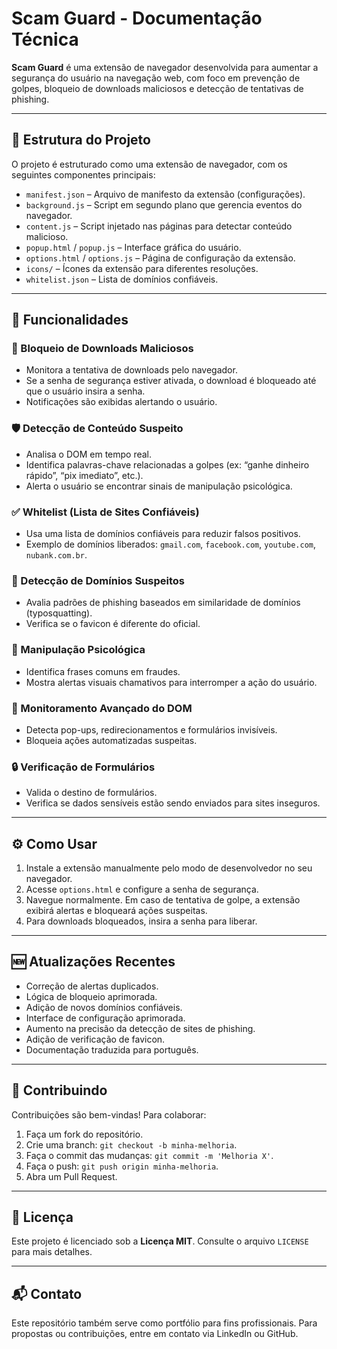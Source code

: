 # Scam Guard - Documentação Técnica

**Scam Guard** é uma extensão de navegador desenvolvida para aumentar a segurança do usuário na navegação web, com foco em prevenção de golpes, bloqueio de downloads maliciosos e detecção de tentativas de phishing.

---

## 📁 Estrutura do Projeto

O projeto é estruturado como uma extensão de navegador, com os seguintes componentes principais:

- `manifest.json` – Arquivo de manifesto da extensão (configurações).
- `background.js` – Script em segundo plano que gerencia eventos do navegador.
- `content.js` – Script injetado nas páginas para detectar conteúdo malicioso.
- `popup.html` / `popup.js` – Interface gráfica do usuário.
- `options.html` / `options.js` – Página de configuração da extensão.
- `icons/` – Ícones da extensão para diferentes resoluções.
- `whitelist.json` – Lista de domínios confiáveis.

---

## 🚀 Funcionalidades

### 🔐 Bloqueio de Downloads Maliciosos
- Monitora a tentativa de downloads pelo navegador.
- Se a senha de segurança estiver ativada, o download é bloqueado até que o usuário insira a senha.
- Notificações são exibidas alertando o usuário.

### 🛡️ Detecção de Conteúdo Suspeito
- Analisa o DOM em tempo real.
- Identifica palavras-chave relacionadas a golpes (ex: “ganhe dinheiro rápido”, “pix imediato”, etc.).
- Alerta o usuário se encontrar sinais de manipulação psicológica.

### ✅ Whitelist (Lista de Sites Confiáveis)
- Usa uma lista de domínios confiáveis para reduzir falsos positivos.
- Exemplo de domínios liberados: `gmail.com`, `facebook.com`, `youtube.com`, `nubank.com.br`.

### 📡 Detecção de Domínios Suspeitos
- Avalia padrões de phishing baseados em similaridade de domínios (typosquatting).
- Verifica se o favicon é diferente do oficial.

### 🧠 Manipulação Psicológica
- Identifica frases comuns em fraudes.
- Mostra alertas visuais chamativos para interromper a ação do usuário.

### 🧠 Monitoramento Avançado do DOM
- Detecta pop-ups, redirecionamentos e formulários invisíveis.
- Bloqueia ações automatizadas suspeitas.

### 🔒 Verificação de Formulários
- Valida o destino de formulários.
- Verifica se dados sensíveis estão sendo enviados para sites inseguros.

---

## ⚙️ Como Usar

1. Instale a extensão manualmente pelo modo de desenvolvedor no seu navegador.
2. Acesse `options.html` e configure a senha de segurança.
3. Navegue normalmente. Em caso de tentativa de golpe, a extensão exibirá alertas e bloqueará ações suspeitas.
4. Para downloads bloqueados, insira a senha para liberar.

---

## 🆕 Atualizações Recentes

- Correção de alertas duplicados.
- Lógica de bloqueio aprimorada.
- Adição de novos domínios confiáveis.
- Interface de configuração aprimorada.
- Aumento na precisão da detecção de sites de phishing.
- Adição de verificação de favicon.
- Documentação traduzida para português.

---

## 🤝 Contribuindo

Contribuições são bem-vindas! Para colaborar:

1. Faça um fork do repositório.
2. Crie uma branch: `git checkout -b minha-melhoria`.
3. Faça o commit das mudanças: `git commit -m 'Melhoria X'`.
4. Faça o push: `git push origin minha-melhoria`.
5. Abra um Pull Request.

---

## 📄 Licença

Este projeto é licenciado sob a **Licença MIT**. Consulte o arquivo `LICENSE` para mais detalhes.

---

## 📬 Contato

Este repositório também serve como portfólio para fins profissionais. Para propostas ou contribuições, entre em contato via LinkedIn ou GitHub.

